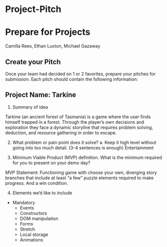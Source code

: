 # Project-Pitch

# Prepare for Projects

Camilla Rees, Ethan Luxton, Michael Gazaway

## Create your Pitch
Once your team had decided on 1 or 2 favorites, prepare your pitches for submission.
Each pitch should contain the following information:

## Project Name: Tarkine

1. Summary of idea

Tarkine (an ancient forest of Tasmania) is a game where the user finds himself trapped in a forest. Through the player’s own decisions and exploration they face a dynamic storyline that requires problem solving, deduction, and resource gathering in order to escape.

2. What problem or pain point does it solve? a. Keep it high level without going into too much detail. (3-4 sentences is enough)
Entertainment

3. Minimum Viable Product (MVP) definition. What is the minimum required for you to present on your demo day?

MVP Statement: Functioning game with choose your own, diverging story branches that include at least “a few” puzzle elements required to make progress. And a win condition.

4. Elements we’d like to include
  - Mandatory
    - Events
    - Constructors
    - DOM manipulation
    - Forms
    - Stretch
    - Local storage
    - Animations

